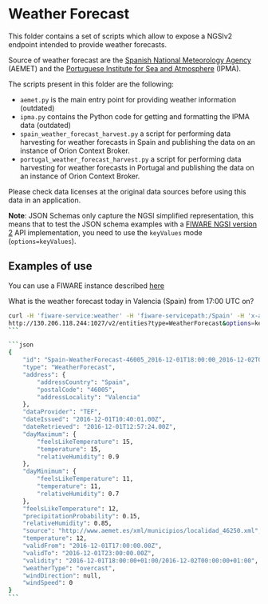 # Weather Forecast

This folder contains a set of scripts which allow to expose a NGSIv2 endpoint
intended to provide weather forecasts.

Source of weather forecast are the
[Spanish National Meteorology Agency](http://aemet.es) (AEMET) and the
[Portuguese Institute for Sea and Atmosphere](http://ipma.pt) (IPMA).

The scripts present in this folder are the following:

-   `aemet.py` is the main entry point for providing weather information
    (outdated)
-   `ipma.py` contains the Python code for getting and formatting the IPMA data
    (outdated)
-   `spain_weather_forecast_harvest.py` a script for performing data harvesting
    for weather forecasts in Spain and publishing the data on an instance of
    Orion Context Broker.
-   `portugal_weather_forecast_harvest.py` a script for performing data
    harvesting for weather forecasts in Portugal and publishing the data on an
    instance of Orion Context Broker.

Please check data licenses at the original data sources before using this data
in an application.

**Note**: JSON Schemas only capture the NGSI simplified representation, this
means that to test the JSON schema examples with a
[FIWARE NGSI version 2](http://fiware.github.io/specifications/ngsiv2/stable)
API implementation, you need to use the `keyValues` mode (`options=keyValues`).

## Examples of use

You can use a FIWARE instance described
[here](https://docs.google.com/document/d/1lHP7XS-7TNzsxLa0bNFb-96JnJXh0ecIHS3-H0qMREg/edit?usp=sharing)

What is the weather forecast today in Valencia (Spain) from 17:00 UTC on?

````bash
curl -H 'fiware-service:weather' -H 'fiware-servicepath:/Spain' -H 'x-auth-token:<my_token>'
http://130.206.118.244:1027/v2/entities?type=WeatherForecast&options=keyValues&q=address.addressLocality:Valencia;validFrom:2016-12-01T17```
```

```json
{
    "id": "Spain-WeatherForecast-46005_2016-12-01T18:00:00_2016-12-02T00:00:00",
    "type": "WeatherForecast",
    "address": {
        "addressCountry": "Spain",
        "postalCode": "46005",
        "addressLocality": "Valencia"
    },
    "dataProvider": "TEF",
    "dateIssued": "2016-12-01T10:40:01.00Z",
    "dateRetrieved": "2016-12-01T12:57:24.00Z",
    "dayMaximum": {
        "feelsLikeTemperature": 15,
        "temperature": 15,
        "relativeHumidity": 0.9
    },
    "dayMinimum": {
        "feelsLikeTemperature": 11,
        "temperature": 11,
        "relativeHumidity": 0.7
    },
    "feelsLikeTemperature": 12,
    "precipitationProbability": 0.15,
    "relativeHumidity": 0.85,
    "source": "http://www.aemet.es/xml/municipios/localidad_46250.xml",
    "temperature": 12,
    "validFrom": "2016-12-01T17:00:00.00Z",
    "validTo": "2016-12-01T23:00:00.00Z",
    "validity": "2016-12-01T18:00:00+01:00/2016-12-02T00:00:00+01:00",
    "weatherType": "overcast",
    "windDirection": null,
    "windSpeed": 0
}
```
